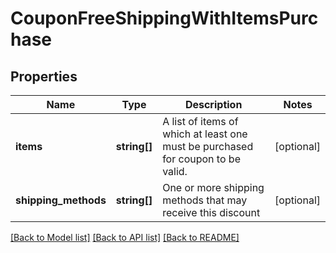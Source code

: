 # CouponFreeShippingWithItemsPurchase

## Properties
Name | Type | Description | Notes
------------ | ------------- | ------------- | -------------
**items** | **string[]** | A list of items of which at least one must be purchased for coupon to be valid. | [optional] 
**shipping_methods** | **string[]** | One or more shipping methods that may receive this discount | [optional] 

[[Back to Model list]](../README.md#documentation-for-models) [[Back to API list]](../README.md#documentation-for-api-endpoints) [[Back to README]](../README.md)


